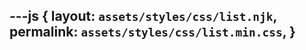 ---js
{
  layout:    `assets/styles/css/list.njk`,
  permalink: `assets/styles/css/list.min.css`,
}
---
